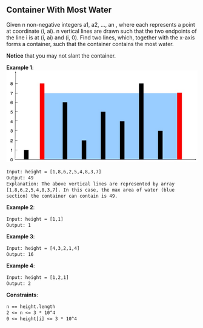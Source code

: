 ## Container With Most Water
Given n non-negative integers a1, a2, ..., an , where each represents a point at coordinate (i, ai). n vertical lines are drawn such that the two endpoints of the line i is at (i, ai) and (i, 0). Find two lines, which, together with the x-axis forms a container, such that the container contains the most water.

**Notice** that you may not slant the container.

 

**Example 1**:
![avatar](./resource/question_11.jpg)

```code
Input: height = [1,8,6,2,5,4,8,3,7]
Output: 49
Explanation: The above vertical lines are represented by array [1,8,6,2,5,4,8,3,7]. In this case, the max area of water (blue section) the container can contain is 49.
```
**Example 2**:
```code
Input: height = [1,1]
Output: 1
```
**Example 3**:
```code
Input: height = [4,3,2,1,4]
Output: 16
```
**Example 4**:
```code
Input: height = [1,2,1]
Output: 2
```

**Constraints**:
```code
n == height.length
2 <= n <= 3 * 10^4
0 <= height[i] <= 3 * 10^4
```